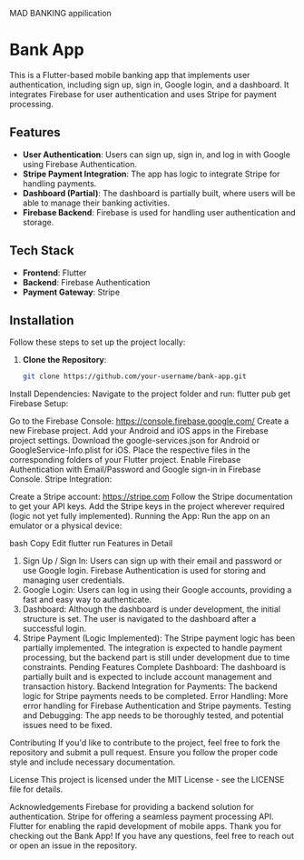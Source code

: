 MAD BANKING appilication
# Bank App

This is a Flutter-based mobile banking app that implements user authentication, including sign up, sign in, Google login, and a dashboard. It integrates Firebase for user authentication and uses Stripe for payment processing.

## Features

- **User Authentication**: Users can sign up, sign in, and log in with Google using Firebase Authentication.
- **Stripe Payment Integration**: The app has logic to integrate Stripe for handling payments.
- **Dashboard (Partial)**: The dashboard is partially built, where users will be able to manage their banking activities.
- **Firebase Backend**: Firebase is used for handling user authentication and storage.

## Tech Stack

- **Frontend**: Flutter
- **Backend**: Firebase Authentication
- **Payment Gateway**: Stripe

## Installation

Follow these steps to set up the project locally:

1. **Clone the Repository**:
   ```bash
   git clone https://github.com/your-username/bank-app.git
Install Dependencies: Navigate to the project folder and run:
flutter pub get
Firebase Setup:

Go to the Firebase Console: https://console.firebase.google.com/
Create a new Firebase project.
Add your Android and iOS apps in the Firebase project settings.
Download the google-services.json for Android or GoogleService-Info.plist for iOS.
Place the respective files in the corresponding folders of your Flutter project.
Enable Firebase Authentication with Email/Password and Google sign-in in Firebase Console.
Stripe Integration:

Create a Stripe account: https://stripe.com
Follow the Stripe documentation to get your API keys.
Add the Stripe keys in the project wherever required (logic not yet fully implemented).
Running the App: Run the app on an emulator or a physical device:

bash
Copy
Edit
flutter run
Features in Detail
1. Sign Up / Sign In:
Users can sign up with their email and password or use Google login.
Firebase Authentication is used for storing and managing user credentials.
2. Google Login:
Users can log in using their Google accounts, providing a fast and easy way to authenticate.
3. Dashboard:
Although the dashboard is under development, the initial structure is set.
The user is navigated to the dashboard after a successful login.
4. Stripe Payment (Logic Implemented):
The Stripe payment logic has been partially implemented.
The integration is expected to handle payment processing, but the backend part is still under development due to time constraints.
Pending Features
Complete Dashboard: The dashboard is partially built and is expected to include account management and transaction history.
Backend Integration for Payments: The backend logic for Stripe payments needs to be completed.
Error Handling: More error handling for Firebase Authentication and Stripe payments.
Testing and Debugging: The app needs to be thoroughly tested, and potential issues need to be fixed.

Contributing
If you'd like to contribute to the project, feel free to fork the repository and submit a pull request. Ensure you follow the proper code style and include necessary documentation.

License
This project is licensed under the MIT License - see the LICENSE file for details.

Acknowledgements
Firebase for providing a backend solution for authentication.
Stripe for offering a seamless payment processing API.
Flutter for enabling the rapid development of mobile apps.
Thank you for checking out the Bank App! If you have any questions, feel free to reach out or open an issue in the repository.

